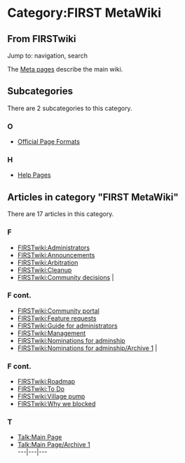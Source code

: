 # Category:FIRST MetaWiki

## From FIRSTwiki

Jump to: navigation, search

The [Meta pages](FIRSTwiki:Meta_pages "FIRSTwiki:Meta pages") describe the main wiki.

## Subcategories

There are 2 subcategories to this category.

### O

- [Official Page Formats](Category:Official_Page_Formats "Category:Official Page Formats")

### H

- [Help Pages](Category:Help_Pages "Category:Help Pages")

## Articles in category "FIRST MetaWiki"

There are 17 articles in this category.

### F

- [FIRSTwiki:Administrators](FIRSTwiki:Administrators "FIRSTwiki:Administrators")
- [FIRSTwiki:Announcements](FIRSTwiki:Announcements "FIRSTwiki:Announcements")
- [FIRSTwiki:Arbitration](FIRSTwiki:Arbitration "FIRSTwiki:Arbitration")
- [FIRSTwiki:Cleanup](FIRSTwiki:Cleanup "FIRSTwiki:Cleanup")
- [FIRSTwiki:Community decisions](FIRSTwiki:Community_decisions "FIRSTwiki:Community decisions") |

### F cont.

- [FIRSTwiki:Community portal](FIRSTwiki:Community_portal "FIRSTwiki:Community portal")
- [FIRSTwiki:Feature requests](FIRSTwiki:Feature_requests "FIRSTwiki:Feature requests")
- [FIRSTwiki:Guide for administrators](FIRSTwiki:Guide_for_administrators "FIRSTwiki:Guide for administrators")
- [FIRSTwiki:Management](FIRSTwiki:Management "FIRSTwiki:Management")
- [FIRSTwiki:Nominations for adminship](FIRSTwiki:Nominations_for_adminship "FIRSTwiki:Nominations for adminship")
- [FIRSTwiki:Nominations for adminship/Archive 1](FIRSTwiki:Nominations_for_adminship/Archive_1 "FIRSTwiki:Nominations for adminship/Archive 1") |

### F cont.

- [FIRSTwiki:Roadmap](FIRSTwiki:Roadmap "FIRSTwiki:Roadmap")
- [FIRSTwiki:To Do](FIRSTwiki:To_Do "FIRSTwiki:To Do")
- [FIRSTwiki:Village pump](FIRSTwiki:Village_pump "FIRSTwiki:Village pump")
- [FIRSTwiki:Why we blocked](FIRSTwiki:Why_we_blocked "FIRSTwiki:Why we blocked")

### T

- [Talk:Main Page](Talk:Main_Page "Talk:Main Page")
- [Talk:Main Page/Archive 1](Talk:Main_Page/Archive_1 "Talk:Main Page/Archive 1")<br>
  ---|---|---
